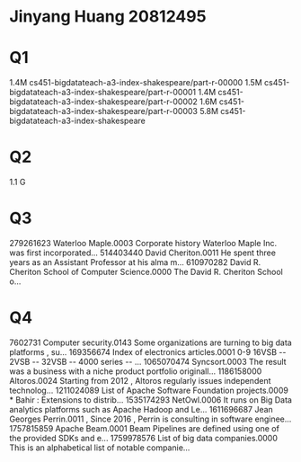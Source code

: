 <h1>Jinyang Huang 20812495</h1>
<h1>Q1</h1>
<p>1.4M	cs451-bigdatateach-a3-index-shakespeare/part-r-00000
1.5M	cs451-bigdatateach-a3-index-shakespeare/part-r-00001
1.4M	cs451-bigdatateach-a3-index-shakespeare/part-r-00002
1.6M	cs451-bigdatateach-a3-index-shakespeare/part-r-00003
5.8M	cs451-bigdatateach-a3-index-shakespeare</p>

<h1>Q2</h1>
1.1 G
<h1>Q3</h1>
279261623	Waterloo Maple.0003	Corporate history Waterloo Maple Inc. was first incorporated...
514403440	David Cheriton.0011	He spent three years as an Assistant Professor at his alma m...
610970282	David R. Cheriton School of Computer Science.0000	The David R. Cheriton School o...

<h1>Q4</h1>
7602731	Computer security.0143	Some organizations are turning to big data platforms , su...
169356674	Index of electronics articles.0001	0-9 16VSB -- 2VSB -- 32VSB -- 4000 series -- ...
1065070474	Syncsort.0003	The result was a business with a niche product portfolio originall...
1186158000	Altoros.0024	Starting from 2012 , Altoros regularly issues independent technolog...
1211024089	List of Apache Software Foundation projects.0009	* Bahir : Extensions to distrib...
1535174293	NetOwl.0006	It runs on Big Data analytics platforms such as Apache Hadoop and Le...
1611696687	Jean Georges Perrin.0011	, Since 2016 , Perrin is consulting in software enginee...
1757815859	Apache Beam.0001	Beam Pipelines are defined using one of the provided SDKs and e...
1759978576	List of big data companies.0000	This is an alphabetical list of notable companie...
